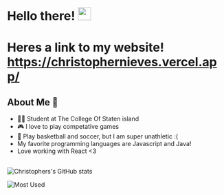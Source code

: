 # Hello there! <img src="https://raw.githubusercontent.com/MartinHeinz/MartinHeinz/master/wave.gif" width="30px">
# Heres a link to my website! https://christophernieves.vercel.app/
## About Me 🥸
- 👨‍🎓 Student at The College Of Staten island
- 🎮 I love to play competative games
- 🏀 Play basketball and soccer, but I am super unathletic :(
- My favorite programming languages are Javascript and Java!
- Love working with React <3

##
![Christophers's GitHub stats](https://github-readme-stats.vercel.app/api?username=chrisnieves60&theme=dark&show_icons=true)

![Most Used](https://github-readme-stats.vercel.app/api/top-langs/?username=chrisnieves60&theme=dark&layout=compact&card_width=445&langs_count=10)


